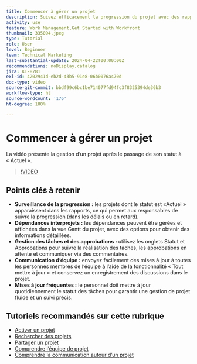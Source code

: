 ```yaml
---
title: Commencer à gérer un projet
description: Suivez efficacement la progression du projet avec des rapports, gérez les dépendances par le biais des vues Gantt, surveillez les tâches et les approbations, améliorez la communication de l’équipe et assurez des workflows fluides avec des mises à jour fréquentes.
activity: use
feature: Work Management,Get Started with Workfront
thumbnail: 335094.jpeg
type: Tutorial
role: User
level: Beginner
team: Technical Marketing
last-substantial-update: 2024-04-22T00:00:00Z
recommendations: noDisplay,catalog
jira: KT-8781
exl-id: 4202941d-eb2d-43b5-91e8-06b0076a470d
doc-type: video
source-git-commit: bbdf99c6bc1be714077fd94fc3f8325394de36b3
workflow-type: ht
source-wordcount: '176'
ht-degree: 100%

---
```


# Commencer à gérer un projet

La vidéo présente la gestion d’un projet après le passage de son statut à « Actuel ».

>[!VIDEO](https://video.tv.adobe.com/v/3445169/?quality=12&learn=on&enablevpops=1&captions=fre_fr)

## Points clés à retenir

* **Surveillance de la progression :** les projets dont le statut est «Actuel » apparaissent dans les rapports, ce qui permet aux responsables de suivre la progression (dans les délais ou en retard).
* **Dépendances interprojets :** les dépendances peuvent être gérées et affichées dans la vue Gantt du projet, avec des options pour obtenir des informations détaillées.
* **Gestion des tâches et des approbations :** utilisez les onglets Statut et Approbations pour suivre la réalisation des tâches, les approbations en attente et communiquer via des commentaires.
* **Communication d’équipe :** envoyez facilement des mises à jour à toutes les personnes membres de l’équipe à l’aide de la fonctionnalité « Tout mettre à jour » et conservez un enregistrement des discussions dans le projet.
* **Mises à jour fréquentes :** le personnel doit mettre à jour quotidiennement le statut des tâches pour garantir une gestion de projet fluide et un suivi précis.


## Tutoriels recommandés sur cette rubrique

* [Activer un projet](/help/manage-work/projects/take-a-project-live.md)
* [Rechercher des projets](/help/manage-work/projects/find-projects.md)
* [Partager un projet](/help/manage-work/projects/share-a-project.md)
* [Comprendre l’équipe de projet](/help/manage-work/projects/understand-the-project-team.md)
* [Comprendre la communication autour d’un projet](/help/manage-work/projects/understand-project-communication.md)
